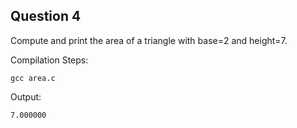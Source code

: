## Question 4

Compute and print the area of a triangle with base=2 and height=7.

Compilation Steps:

	gcc area.c

Output:

	7.000000

